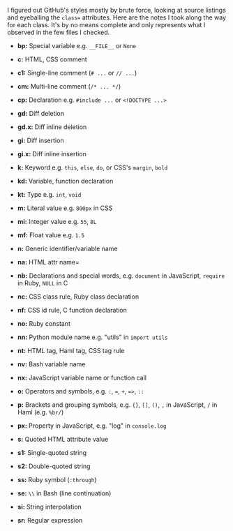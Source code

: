 I figured out GitHub's styles mostly by brute force, looking at source listings
and eyeballing the `class=` attributes. Here are the notes I took along the way
for each class. It's by no means complete and only represents what I observed in
the few files I checked.

* **bp:** Special variable e.g. `__FILE__` or `None`

* **c:** HTML, CSS comment
* **c1:** Single-line comment  (`# ...` or `// ...`)
* **cm:** Multi-line comment (`/* ... */`)

* **cp:** Declaration e.g. `#include ...` or `<!DOCTYPE ...>`

* **gd:** Diff deletion
* **gd.x:** Diff inline deletion
* **gi:** Diff insertion
* **gi.x:** Diff inline insertion

* **k:** Keyword e.g. `this`, `else`, `do`, or CSS's `margin`, `bold`
* **kd:** Variable, function declaration
* **kt:**	Type e.g. `int`, `void`

* **m:** Literal value e.g. `800px` in CSS
* **mi:** Integer value e.g. `55`, `8L`
* **mf:** Float value e.g. `1.5`

* **n:**	Generic identifier/variable name
* **na:**	HTML attr name=
* **nb:** Declarations and special words, e.g.  `document` in JavaScript, `require` in Ruby, `NULL` in C
* **nc:** CSS class rule, Ruby class declaration
* **nf:** CSS id rule, C function declaration
* **no:** Ruby constant
* **nn:** Python module name e.g. "utils" in `import utils`
* **nt:** HTML tag, Haml tag, CSS tag rule
* **nv:** Bash variable name
* **nx:** JavaScript variable name or function call

* **o:** Operators and symbols, e.g. `:`, `=`, `+`, `=>`, `::`

* **p:** Brackets and grouping symbols, e.g. `{}`, `[]`, `()`, `,` in JavaScript, `/` in Haml (e.g. `%br/`)
* **px:**	Property in JavaScript, e.g. "log" in `console.log`

* **s:** Quoted HTML attribute value
* **s1:**	Single-quoted string
* **s2:** Double-quoted string
* **ss:**	Ruby symbol (`:through`)
* **se:**	`\\` in Bash (line continuation)
* **si:** String interpolation
* **sr:** Regular expression


